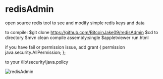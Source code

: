 # redisAdmin
open source redis tool to see and modify simple redis keys and data

to compile:
$git clone https://github.com/BitcoinJake09/redisAdmin
$cd to directory
$mvn clean compile assembly:single
$appletviewer run.html

if you have fail or permission issue, add
grant {
 permission java.security.AllPermission;
 };

to your <jre location>\lib\security\java.policy

![redisAdmin](https://media.discordapp.net/attachments/419294985419096064/890102225878274078/unknown.png?width=800&height=600)
